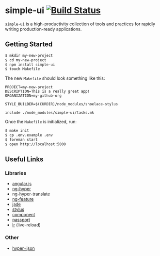 simple-ui [![Build Status](https://travis-ci.org/simple-app/simple-ui.png)](https://travis-ci.org/simple-app/simple-ui)
=========

`simple-ui` is a high-productivity collection of tools and practices for rapidly writing production-ready applications.

Getting Started
---------------

```sh
$ mkdir my-new-project
$ cd my-new-project
$ npm install simple-ui
$ touch Makefile
```

The new `Makefile` should look something like this:

```make
PROJECT=my-new-project
DESCRIPTION=This is a really great app!
ORGANIZATION=my-github-org

STYLE_BUILDER=$(CURDIR)/node_modules/shoelace-stylus

include ./node_modules/simple-ui/tasks.mk
```

Once the `Makefile` is initialized, run:

```sh
$ make init
$ cp .env.example .env
$ foreman start
$ open http://localhost:5000
```

Useful Links
------------

### Libraries

* [angular.js](http://docs.angularjs.org/api)
* [ng-hyper](https://github.com/hypergroup/ng-hyper)
* [ng-hyper-translate](https://github.com/hypergroup/ng-hyper-translate)
* [ng-feature](https://github.com/camshaft/ng-feature)
* [jade](http://jade-lang.com/)
* [stylus](http://learnboost.github.io/stylus/)
* [component](https://github.com/component/component)
* [passport](http://passportjs.org/)
* [lr](https://github.com/mndvns/lr) (live-reload)

### Other

* [hyper+json](https://github.com/hypergroup/hyper-json)
